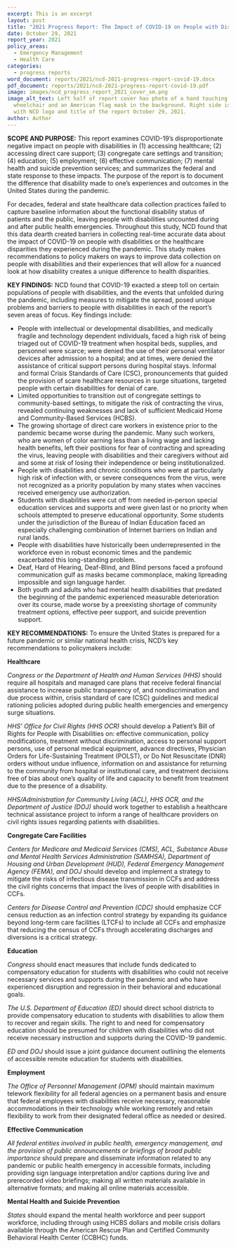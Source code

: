```yaml
---
excerpt: This is an excerpt
layout: post
title: "2021 Progress Report: The Impact of COVID-19 on People with Disabilities"
date: October 29, 2021
report_year: 2021
policy_areas:
  - Emergency Management
  - Health Care
categories:
  - progress reports
word_document: reports/2021/ncd-2021-progress-report-covid-19.docx
pdf_document: reports/2021/ncd-2021-progress-report-covid-19.pdf
image: images/ncd_progress_report_2021_cover_sm.png
image_alt_text: Left half of report cover has photo of a hand touching
  wheelchair and an American flag mask in the background. Right side is blue
  with NCD logo and title of the report October 29, 2021.
author: Author
---
```

**SCOPE AND PURPOSE:** This report examines COVID-19’s disproportionate negative impact on people with disabilities in (1) accessing healthcare; (2) accessing direct care support; (3) congregate care settings and transition; (4) education; (5) employment; (6) effective communication; (7) mental health and suicide prevention services; and summarizes the federal and state response to these impacts. The purpose of the report is to document the difference that disability made to one’s experiences and outcomes in the United States during the pandemic.

For decades, federal and state healthcare data collection practices failed to capture baseline information about the functional disability status of patients and the public, leaving people with disabilities uncounted during and after public health emergencies. Throughout this study, NCD found that this data dearth created barriers in collecting real-time accurate data about the impact of COVID-19 on people with disabilities or the healthcare disparities they experienced during the pandemic. This study makes recommendations to policy makers on ways to improve data collection on people with disabilities and their experiences that will allow for a nuanced look at how disability creates a unique difference to health disparities.

**KEY FINDINGS:** NCD found that COVID-19 exacted a steep toll on certain populations of people with disabilities, and the events that unfolded during the pandemic, including measures to mitigate the spread, posed unique problems and barriers to people with disabilities in each of the report’s seven areas of focus. Key findings include:

* People with intellectual or developmental disabilities, and medically fragile and technology dependent individuals, faced a high risk of being triaged out of COVID-19 treatment when hospital beds, supplies, and personnel were scarce; were denied the use of their personal ventilator devices after admission to a hospital; and at times, were denied the assistance of critical support persons during hospital stays. Informal and formal Crisis Standards of Care (CSC), pronouncements that guided the provision of scare healthcare resources in surge situations, targeted people with certain disabilities for denial of care.
* Limited opportunities to transition out of congregate settings to community-based settings, to mitigate the risk of contracting the virus, revealed continuing weaknesses and lack of sufficient Medicaid Home and Community-Based Services (HCBS).
* The growing shortage of direct care workers in existence prior to the pandemic became worse during the pandemic. Many such workers, who are women of color earning less than a living wage and lacking health benefits, left their positions for fear of contracting and spreading the virus, leaving people with disabilities and their caregivers without aid and some at risk of losing their independence or being institutionalized.
* People with disabilities and chronic conditions who were at particularly high risk of infection with, or severe consequences from the virus, were not recognized as a priority population by many states when vaccines received emergency use authorization.
* Students with disabilities were cut off from needed in-person special education services and supports and were given last or no priority when schools attempted to preserve educational opportunity. Some students under the jurisdiction of the Bureau of Indian Education faced an especially challenging combination of Internet barriers on Indian and rural lands.
* People with disabilities have historically been underrepresented in the workforce even in robust economic times and the pandemic exacerbated this long-standing problem.
* Deaf, Hard of Hearing, Deaf-Blind, and Blind persons faced a profound communication gulf as masks became commonplace, making lipreading impossible and sign language harder.
* Both youth and adults who had mental health disabilities that predated the beginning of the pandemic experienced measurable deterioration over its course, made worse by a preexisting shortage of community treatment options, effective peer support, and suicide prevention support.

**KEY RECOMMENDATIONS:** To ensure the United States is prepared for a future pandemic or similar national health crisis, NCD’s key recommendations to policymakers include:

**Healthcare**

*Congress or the Department of Health and Human Services (HHS)* should require all hospitals and managed care plans that receive federal financial assistance to increase public transparency of, and nondiscrimination and due process within, crisis standard of care (CSC) guidelines and medical rationing policies adopted during public health emergencies and emergency surge situations.

*HHS’ Office for Civil Rights (HHS OCR)* should develop a Patient’s Bill of Rights for People with Disabilities on: effective communication, policy modifications, treatment without discrimination, access to personal support persons, use of personal medical equipment, advance directives, Physician Orders for Life-Sustaining Treatment (POLST), or Do Not Resuscitate (DNR) orders without undue influence, information on and assistance for returning to the community from hospital or institutional care, and treatment decisions free of bias about one’s quality of life and capacity to benefit from treatment due to the presence of a disability.

*HHS/Administration for Community Living (ACL), HHS OCR, and the Department of Justice (DOJ)* should work together to establish a healthcare technical assistance project to inform a range of healthcare providers on civil rights issues regarding patients with disabilities.

**Congregate Care Facilities**

*Centers for Medicare and Medicaid Services (CMS), ACL, Substance Abuse and Mental Health Services Administration (SAMHSA), Department of Housing and Urban Development (HUD), Federal Emergency Management Agency (FEMA), and DOJ* should develop and implement a strategy to mitigate the risks of infectious disease transmission in CCFs and address the civil rights concerns that impact the lives of people with disabilities in CCFs.

*Centers for Disease Control and Prevention (CDC)* should emphasize CCF census reduction as an infection control strategy by expanding its guidance beyond long-term care facilities (LTCFs) to include all CCFs and emphasize that reducing the census of CCFs through accelerating discharges and diversions is a critical strategy.

**Education**

*Congress* should enact measures that include funds dedicated to compensatory education for students with disabilities who could not receive necessary services and supports during the pandemic and who have experienced disruption and regression in their behavioral and educational goals.

*The U.S. Department of Education (ED)* should direct school districts to provide compensatory education to students with disabilities to allow them to recover and regain skills. The right to and need for compensatory education should be presumed for children with disabilities who did not receive necessary instruction and supports during the COVID-19 pandemic.

*ED and DOJ* should issue a joint guidance document outlining the elements of accessible remote education for students with disabilities.

**Employment**

*The Office of Personnel Management (OPM)* should maintain maximum telework flexibility for all federal agencies on a permanent basis and ensure that federal employees with disabilities receive necessary, reasonable accommodations in their technology while working remotely and retain flexibility to work from their designated federal office as needed or desired.

**Effective Communication**

*All federal entities involved in public health, emergency management, and the provision of public announcements or briefings of broad public importance* should prepare and disseminate information related to any pandemic or public health emergency in accessible formats, including providing sign language interpretation and/or captions during live and prerecorded video briefings; making all written materials available in alternative formats; and making all online materials accessible.

**Mental Health and Suicide Prevention**

*States* should expand the mental health workforce and peer support workforce, including through using HCBS dollars and mobile crisis dollars available through the American Rescue Plan and Certified Community Behavioral Health Center (CCBHC) funds.